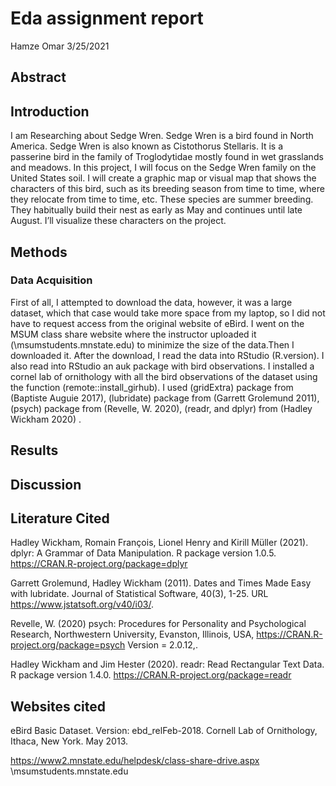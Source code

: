 Eda assignment report
================
Hamze Omar
3/25/2021

## Abstract

## Introduction

I am Researching about Sedge Wren. Sedge Wren is a bird found in North
America. Sedge Wren is also known as Cistothorus Stellaris. It is a
passerine bird in the family of Troglodytidae mostly found in wet
grasslands and meadows. In this project, I will focus on the Sedge Wren
family on the United States soil. I will create a graphic map or visual
map that shows the characters of this bird, such as its breeding season
from time to time, where they relocate from time to time, etc. These
species are summer breeding. They habitually build their nest as early
as May and continues until late August. I’ll visualize these characters
on the project.

## Methods

### Data Acquisition

First of all, I attempted to download the data, however, it was a large
dataset, which that case would take more space from my laptop, so I did
not have to request access from the original website of eBird. I went on
the MSUM class share website where the instructor uploaded it
(\\msumstudents.mnstate.edu) to minimize the size of the data.Then I
downloaded it. After the download, I read the data into RStudio
(R.version). I also read into RStudio an auk package with bird
observations. I installed a cornel lab of ornithology with all the bird
observations of the dataset using the function
(remote::install\_girhub). I used (gridExtra) package from (Baptiste
Auguie 2017), (lubridate) package from (Garrett Grolemund 2011), (psych)
package from (Revelle, W. 2020), (readr, and dplyr) from (Hadley Wickham
2020) .

## Results

## Discussion

## Literature Cited

Hadley Wickham, Romain François, Lionel Henry and Kirill Müller (2021).
dplyr: A Grammar of Data Manipulation. R package version 1.0.5.
<https://CRAN.R-project.org/package=dplyr>

Garrett Grolemund, Hadley Wickham (2011). Dates and Times Made Easy with
lubridate. Journal of Statistical Software, 40(3), 1-25. URL
<https://www.jstatsoft.org/v40/i03/>.

Revelle, W. (2020) psych: Procedures for Personality and Psychological
Research, Northwestern University, Evanston, Illinois, USA,
<https://CRAN.R-project.org/package=psych> Version = 2.0.12,.

Hadley Wickham and Jim Hester (2020). readr: Read Rectangular Text Data.
R package version 1.4.0. <https://CRAN.R-project.org/package=readr>

## Websites cited

eBird Basic Dataset. Version: ebd\_relFeb-2018. Cornell Lab of
Ornithology, Ithaca, New York. May 2013.

<https://www2.mnstate.edu/helpdesk/class-share-drive.aspx>
\\msumstudents.mnstate.edu

